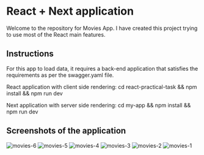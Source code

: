 # React + Next application

Welcome to the repository for Movies App.
I have created this project trying to use most of the React main features.

## Instructions

For this app to load data, it requires a back-end application that satisfies the requirements as per the swagger.yaml file.

React application with client side rendering:
cd react-practical-task &&
npm install &&
npm run dev

Next application with server side rendering:
cd my-app &&
npm install &&
npm run dev

## Screenshots of the application

![movies-6](https://github.com/user-attachments/assets/bb46d4ab-fae0-4f2d-aa07-5a2cffcea491)
![movies-5](https://github.com/user-attachments/assets/bc044e02-be97-4412-b2bb-b9e67a233678)
![movies-4](https://github.com/user-attachments/assets/c6e3e42a-f46f-4836-9c15-1b73a392186e)
![movies-3](https://github.com/user-attachments/assets/d75e3aa9-9739-4f26-8e36-fddad1e504d0)
![movies-2](https://github.com/user-attachments/assets/a3e11fea-fb7d-4835-afcc-b43c6bbf299a)
![movies-1](https://github.com/user-attachments/assets/92b055f2-71c0-4a09-832e-b0829031f900)


